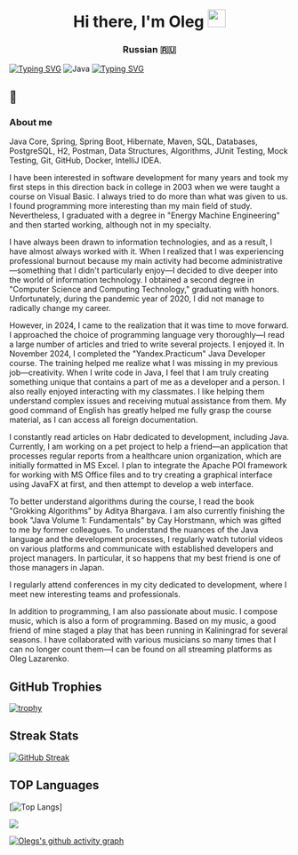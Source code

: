 <h1 align="center">Hi there, I'm Oleg</a> 
<img src="https://github.com/blackcater/blackcater/raw/main/images/Hi.gif" height="32"/></h1>
<h3 align="center">Russian 🇷🇺</h3>

[![Typing SVG](https://readme-typing-svg.herokuapp.com?font=Fira+Code&pause=1000&color=2336BCF7&center=true&vCenter=true&random=true&width=435&lines=Java+developer)](https://git.io/typing-svg) ![Java](https://img.shields.io/badge/java-%23ED8B00.svg?style=for-the-badge&logo=openjdk&logoColor=white) [![Typing SVG](https://readme-typing-svg.herokuapp.com?font=Fira+Code&pause=1000&color=F70000&center=true&vCenter=true&random=true&width=435&lines=Java+developer)](https://git.io/typing-svg)
## 👋

### About me
Java Core, Spring, Spring Boot, Hibernate, Maven, SQL, Databases, PostgreSQL, H2, Postman, Data Structures, Algorithms, JUnit Testing, Mock Testing, Git, GitHub, Docker, IntelliJ IDEA.

I have been interested in software development for many years and took my first steps in this direction back in college in 2003 when we were taught a course on Visual Basic. I always tried to do more than what was given to us. I found programming more interesting than my main field of study. Nevertheless, I graduated with a degree in "Energy Machine Engineering" and then started working, although not in my specialty.

I have always been drawn to information technologies, and as a result, I have almost always worked with it. When I realized that I was experiencing professional burnout because my main activity had become administrative—something that I didn't particularly enjoy—I decided to dive deeper into the world of information technology. I obtained a second degree in "Computer Science and Computing Technology," graduating with honors. Unfortunately, during the pandemic year of 2020, I did not manage to radically change my career.

However, in 2024, I came to the realization that it was time to move forward. I approached the choice of programming language very thoroughly—I read a large number of articles and tried to write several projects. I enjoyed it. In November 2024, I completed the "Yandex.Practicum" Java Developer course. The training helped me realize what I was missing in my previous job—creativity. When I write code in Java, I feel that I am truly creating something unique that contains a part of me as a developer and a person. I also really enjoyed interacting with my classmates. I like helping them understand complex issues and receiving mutual assistance from them. My good command of English has greatly helped me fully grasp the course material, as I can access all foreign documentation.

I constantly read articles on Habr dedicated to development, including Java. Currently, I am working on a pet project to help a friend—an application that processes regular reports from a healthcare union organization, which are initially formatted in MS Excel. I plan to integrate the Apache POI framework for working with MS Office files and to try creating a graphical interface using JavaFX at first, and then attempt to develop a web interface.

To better understand algorithms during the course, I read the book "Grokking Algorithms" by Aditya Bhargava. I am also currently finishing the book "Java Volume 1: Fundamentals" by Cay Horstmann, which was gifted to me by former colleagues. To understand the nuances of the Java language and the development processes, I regularly watch tutorial videos on various platforms and communicate with established developers and project managers. In particular, it so happens that my best friend is one of those managers in Japan.

I regularly attend conferences in my city dedicated to development, where I meet new interesting teams and professionals.

In addition to programming, I am also passionate about music. I compose music, which is also a form of programming. Based on my music, a good friend of mine staged a play that has been running in Kaliningrad for several seasons. I have collaborated with various musicians so many times that I can no longer count them—I can be found on all streaming platforms as Oleg Lazarenko.

## GitHub Trophies
[![trophy](https://github-profile-trophy.vercel.app/?username=lazarx77)](https://github.comlazarx77/github-profile-trophy)

## Streak Stats
[![GitHub Streak](http://github-readme-streak-stats.herokuapp.com?user=lazarx77)](https://git.io/streak-stats)

## TOP Languages
[![Top Langs](https://github-readme-stats.vercel.app/api/top-langs/?username=lazarx77&layout=compact)]

![](https://komarev.com/ghpvc/?username=lazarx77)

[![Olegs's github activity graph](https://activity-graph.herokuapp.com/graph?username=lazarx77)](https://github.com/ashutosh00710/github-readme-activity-graph)

<!--
**lazarx77/lazarx77** is a ✨ _special_ ✨ repository because its `README.md` (this file) appears on your GitHub profile.

Here are some ideas to get you started:

- 🔭 I’m currently working on ...
- 🌱 I’m currently learning ...
- 👯 I’m looking to collaborate on ...
- 🤔 I’m looking for help with ...
- 💬 Ask me about ...
- 📫 How to reach me: ...
- 😄 Pronouns: ...
- ⚡ Fun fact: ...
-->
